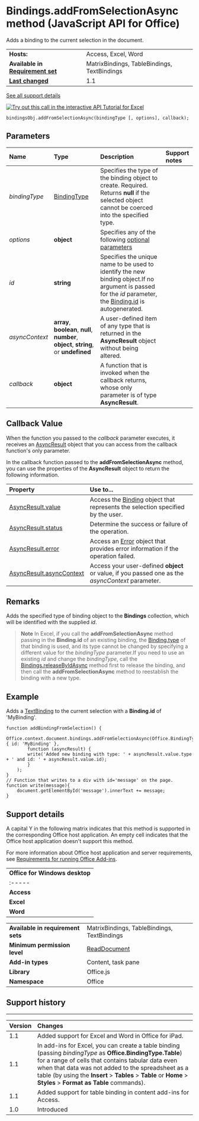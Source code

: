 
# Bindings.addFromSelectionAsync method (JavaScript API for Office)
Adds a binding to the current selection in the document.

|||
|:-----|:-----|
|**Hosts:**|Access, Excel, Word|
|**Available in [Requirement set](http://msdn.microsoft.com/library/6b6702f2-b0a5-46ab-a356-8dda897ca8ae%28Office.15%29.aspx)**|MatrixBindings, TableBindings, TextBindings|
|**[Last changed](#bk_history)**|1.1|
[See all support details](#bk_support)

[![Try out this call in the interactive API Tutorial for Excel](../images/819b84bf-151c-4a12-80c3-d6f8d7c03251.png)](http://officeapitutorial.azurewebsites.net/Redirect.mdl?scenario=Update+a+Row+in+a+Table)


```
bindingsObj.addFromSelectionAsync(bindingType [, options], callback);
```


## Parameters



|**Name**|**Type**|**Description**|**Support notes**|
|:-----|:-----|:-----|:-----|
| _bindingType_|[BindingType](../reference/enumerations/bindingtype-enumeration.md)|Specifies the type of the binding object to create. Required. Returns  **null** if the selected object cannot be coerced into the specified type.||
| _options_|**object**|Specifies any of the following [optional parameters](http://msdn.microsoft.com/library/7fe6bb42-3178-4d96-85f5-af5caea7b950%28Office.15%29.aspx#AsyncProgramming_OptionalParameters)||
| _id_|**string**|Specifies the unique name to be used to identify the new binding object.If no argument is passed for the  _id_ parameter, the [Binding.id](../reference/shared/binding-object/id-property.md) is autogenerated.||
| _asyncContext_|**array**,  **boolean**,  **null**,  **number**,  **object**, **string**, or  **undefined**|A user-defined item of any type that is returned in the  **AsyncResult** object without being altered.||
| _callback_|**object**|A function that is invoked when the callback returns, whose only parameter is of type  **AsyncResult**.||

## Callback Value

When the function you passed to the  _callback_ parameter executes, it receives an [AsyncResult](../reference/shared/asyncresult-object.md) object that you can access from the callback function's only parameter.

In the callback function passed to the  **addFromSelectionAsync** method, you can use the properties of the **AsyncResult** object to return the following information.



|**Property**|**Use to...**|
|:-----|:-----|
|[AsyncResult.value](../reference/shared/asyncresult/value-property.md)|Access the [Binding](../reference/shared/binding-object/binding-object.md) object that represents the selection specified by the user.|
|[AsyncResult.status](../reference/shared/asyncresult/status-property.md)|Determine the success or failure of the operation.|
|[AsyncResult.error](../reference/shared/asyncresult/error-property.md)|Access an [Error](../reference/shared/error/error-object.md) object that provides error information if the operation failed.|
|[AsyncResult.asyncContext](../reference/shared/asyncresult/asynccontext-property.md)|Access your user-defined  **object** or value, if you passed one as the _asyncContext_ parameter.|

## Remarks

Adds the specified type of binding object to the  **Bindings** collection, which will be identified with the supplied _id_.


 >**Note**  In Excel, if you call the  **addFromSelectionAsync** method passing in the **Binding.id** of an existing binding, the [Binding.type](../reference/shared/binding-object/type-property.md) of that binding is used, and its type cannot be changed by specifying a different value for the _bindingType_ parameter.If you need to use an existing  _id_ and change the _bindingType_, call the [Bindings.releaseByIdAsync](../reference/shared/bindings-object/releasebyidasync-method.md) method first to release the binding, and then call the **addFromSelectionAsync** method to reestablish the binding with a new type.


## Example

Adds a [TextBinding](../reference/shared/binding-object/tablebinding-object/textbinding-object.md) to the current selection with a **Binding.id** of 'MyBinding'.


```
function addBindingFromSelection() {
    Office.context.document.bindings.addFromSelectionAsync(Office.BindingType.Text, { id: 'MyBinding' }, 
        function (asyncResult) {
        write('Added new binding with type: ' + asyncResult.value.type + ' and id: ' + asyncResult.value.id);
        }
    );
}
// Function that writes to a div with id='message' on the page.
function write(message){
    document.getElementById('message').innerText += message; 
}
```




## Support details
<a name="bk_support"> </a>

A capital Y in the following matrix indicates that this method is supported in the corresponding Office host application. An empty cell indicates that the Office host application doesn't support this method.

For more information about Office host application and server requirements, see [Requirements for running Office Add-ins](http://msdn.microsoft.com/library/67340567-bb9a-498c-96d3-3f52f28c16bc%28Office.15%29.aspx).


||
|:-----|
|**Office for Windows desktop**|**Office Online(in browser)**|**Office for iPad**|
|:-----|:-----|:-----|
|**Access**||Y||
|**Excel**|Y|Y|Y|
|**Word**|Y||Y|

|||
|:-----|:-----|
|**Available in requirement sets**|MatrixBindings, TableBindings, TextBindings|
|**Minimum permission level**|[ReadDocument](http://msdn.microsoft.com/library/da2efadc-4ebf-45fe-be39-397ac1eb1dbd%28Office.15%29.aspx)|
|**Add-in types**|Content, task pane|
|**Library**|Office.js|
|**Namespace**|Office|

## Support history
<a name="bk_history"> </a>


****


|**Version**|**Changes**|
|:-----|:-----|
|1.1|Added support for Excel and Word in Office for iPad.|
|1.1|In add-ins for Excel, you can create a table binding (passing  _bindingType_ as **Office.BindingType.Table**) for a range of cells that contains tabular data even when that data was not added to the spreadsheet as a table (by using the  **Insert** > **Tables** > **Table** or **Home** > **Styles** > **Format as Table** commands).|
|1.1|Added support for table binding in content add-ins for Access. |
|1.0|Introduced|
